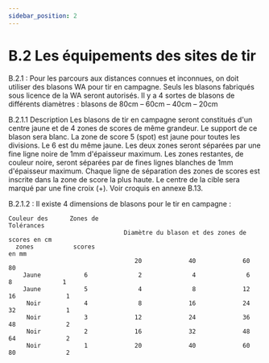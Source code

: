 ```yaml
---
sidebar_position: 2
---
```


# B.2 Les équipements des sites de tir

B.2.1 : Pour les parcours aux distances connues et inconnues, on doit utiliser des blasons WA pour tir en
campagne. Seuls les blasons fabriqués sous licence de la WA seront autorisés.
Il y a 4 sortes de blasons de différents diamètres : blasons de 80cm – 60cm – 40cm – 20cm

B.2.1.1 Description
Les blasons de tir en campagne seront constitués d'un centre jaune et de 4 zones de scores de même
grandeur. Le support de ce blason sera blanc. La zone de score 5 (spot) est jaune pour toutes les divisions.
Le 6 est du même jaune. Les deux zones seront séparées par une fine ligne noire de 1mm d'épaisseur
maximum. Les zones restantes, de couleur noire, seront séparées par de fines lignes blanches de 1mm
d'épaisseur maximum. Chaque ligne de séparation des zones de scores est inscrite dans la zone de score
la plus haute. Le centre de la cible sera marqué par une fine croix (+). Voir croquis en annexe B.13.

B.2.1.2 : Il existe 4 dimensions de blasons pour le tir en campagne :

    Couleur des      Zones de                                                                  Tolérances
                                    Diamètre du blason et des zones de scores en cm
      zones           scores                                                                     en mm
                                       20             40             60             80
        Jaune            6              2              4              6              8              1
        Jaune            5              4              8             12             16              1
         Noir            4              8             16             24             32              1
         Noir            3             12             24             36             48              2
         Noir            2             16             32             48             64              2
         Noir            1             20             40             60             80              2
